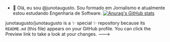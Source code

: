 - 👋 Olá, eu sou @junotaugusto. Sou formado em Jornalismo e atualmente estou estudando Engenharia de Software.
[![Anurag's GitHub stats](https://github-readme-stats.vercel.app/api?username=junotaugusto)](https://github.com/anuraghazra/github-readme-stats)

junotaugusto/junotaugusto is a ✨ special ✨ repository because its `README.md` (this file) appears on your GitHub profile.
You can click the Preview link to take a look at your changes.
--->
